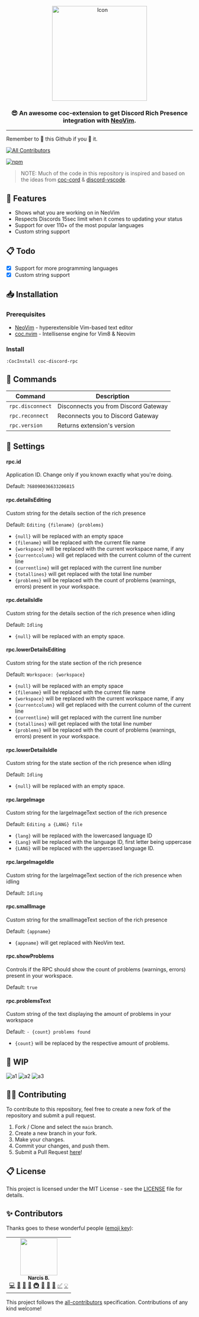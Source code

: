 <p align="center">
    <img src="https://i.imgur.com/eNbd9uD.png" alt="Icon" align="center" width="256">
<p>

<h3 align="center">
    😎 An awesome coc-extension to get Discord Rich Presence integration with <a href="https://neovim.io/"><b>NeoVim</b></a>.
</h3>

---

Remember to 🌟 this Github if you 💖 it.

<!-- ALL-CONTRIBUTORS-BADGE:START - Do not remove or modify this section -->

[![All Contributors](https://img.shields.io/badge/all_contributors-1-orange.svg?style=flat-square)](#contributors-)

<!-- ALL-CONTRIBUTORS-BADGE:END -->

[![npm](https://img.shields.io/npm/v/coc-discord-rpc?color=crimson&logo=npm&style=flat-square)](https://www.npmjs.com/package/coc-discord-rpc)

> NOTE: Much of the code in this repository is inspired and based on the ideas from [coc-cord] & [discord-vscode].

## 📌 Features

-   Shows what you are working on in NeoVim
-   Respects Discords 15sec limit when it comes to updating your status
-   Support for over 110+ of the most popular languages
-   Custom string support

## 📋 Todo

-   [x] Support for more programming languages
-   [x] Custom string support

## 📥 Installation

### Prerequisites

-   [NeoVim](https://neovim.io/) - hyperextensible Vim-based text editor
-   [coc.nvim](https://github.com/neoclide/coc.nvim) - Intellisense engine for Vim8 & Neovim

### Install

```
:CocInstall coc-discord-rpc
```

## 🤖 Commands

| Command          | Description                          |
| ---------------- | ------------------------------------ |
| `rpc.disconnect` | Disconnects you from Discord Gateway |
| `rpc.reconnect`  | Reconnects you to Discord Gateway    |
| `rpc.version`    | Returns extension's version          |

## 🔧 Settings

#### **rpc.id**
Application ID. Change only if you known exactly what you're doing.

Default: `768090036633206815`

#### **rpc.detailsEditing** 
Custom string for the details section of the rich presence

Default: `Editing {filename} {problems}`

- `{null}` will be replaced with an empty space
- `{filename}` will be replaced with the current file name
- `{workspace}` will be replaced with the current workspace name, if any
- `{currentcolumn}` will get replaced with the current column of the current line
- `{currentline}` will get replaced with the current line number
- `{totallines}` will get replaced with the total line number
- `{problems}` will be replaced with the count of problems (warnings, errors) present in your workspace.

#### **rpc.detailsIdle**
Custom string for the details section of the rich presence when idling

Default: `Idling`

- `{null}` will be replaced with an empty space.

#### **rpc.lowerDetailsEditing**
Custom string for the state section of the rich presence

Default: `Workspace: {workspace}`

- `{null}` will be replaced with an empty space
- `{filename}` will be replaced with the current file name
- `{workspace}` will be replaced with the current workspace name, if any
- `{currentcolumn}` will get replaced with the current column of the current line
- `{currentline}` will get replaced with the current line number
- `{totallines}` will get replaced with the total line number
- `{problems}` will be replaced with the count of problems (warnings, errors) present in your workspace.

#### **rpc.lowerDetailsIdle**
Custom string for the state section of the rich presence when idling

Default: `Idling`

- `{null}` will be replaced with an empty space.

#### **rpc.largeImage**
Custom string for the largeImageText section of the rich presence

Default: `Editing a {LANG} file`

- `{lang}` will be replaced with the lowercased language ID
- `{Lang}` will be replaced with the language ID, first letter being uppercase
- `{LANG}` will be replaced with the uppercased language ID.

#### **rpc.largeImageIdle**
Custom string for the largeImageText section of the rich presence when idling

Default: `Idling`

#### **rpc.smallImage**
Custom string for the smallImageText section of the rich presence

Default: `{appname}`

- `{appname}` will get replaced with NeoVim text.

#### **rpc.showProblems**
Controls if the RPC should show the count of problems (warnings, errors) present in your workspace.

Default: `true`

#### **rpc.problemsText**
Custom string of the text displaying the amount of problems in your workspace

Default: `- {count} problems found`

- `{count}` will be replaced by the respective amount of problems.

## 🚧 WIP

![a1](https://i.imgur.com/cx7kcoN.png)
![a2](https://i.imgur.com/9xuxuos.png)
![a3](https://i.imgur.com/FnGi6EU.png)

## 👨‍💻 Contributing

To contribute to this repository, feel free to create a new fork of the repository and submit a pull request.

1. Fork / Clone and select the `main` branch.
2. Create a new branch in your fork.
3. Make your changes.
4. Commit your changes, and push them.
5. Submit a Pull Request [here](https://github.com/LeonardSSH/coc-discord-rpc/pulls)!

## 📋 License

This project is licensed under the MIT License - see the [LICENSE](LICENSE) file for details.

## ✨ Contributors

Thanks goes to these wonderful people ([emoji key](https://allcontributors.org/docs/en/emoji-key)):

<!-- ALL-CONTRIBUTORS-LIST:START - Do not remove or modify this section -->
<!-- prettier-ignore-start -->
<!-- markdownlint-disable -->
<table>
  <tr>
    <td align="center"><a href="https://github.com/LeonardSSH"><img src="https://avatars1.githubusercontent.com/u/35312043?v=4" width="100px;" alt=""/><br /><sub><b>Narcis B.</b></sub></a><br /><a href="https://github.com/LeonardSSH/coc-discord-rpc/commits?author=LeonardSSH" title="Code">💻</a> <a href="https://github.com/LeonardSSH/coc-discord-rpc/commits?author=LeonardSSH" title="Documentation">📖</a> <a href="#design-LeonardSSH" title="Design">🎨</a> <a href="#ideas-LeonardSSH" title="Ideas, Planning, & Feedback">🤔</a> <a href="#infra-LeonardSSH" title="Infrastructure (Hosting, Build-Tools, etc)">🚇</a> <a href="#maintenance-LeonardSSH" title="Maintenance">🚧</a> <a href="#plugin-LeonardSSH" title="Plugin/utility libraries">🔌</a> <a href="#talk-LeonardSSH" title="Talks">📢</a> <a href="#tutorial-LeonardSSH" title="Tutorials">✅</a> <a href="#example-LeonardSSH" title="Examples">💡</a></td>
  </tr>
</table>

<!-- markdownlint-enable -->
<!-- prettier-ignore-end -->

<!-- ALL-CONTRIBUTORS-LIST:END -->

This project follows the [all-contributors](https://github.com/all-contributors/all-contributors) specification. Contributions of any kind welcome!

[coc-cord]: https://github.com/dakyskye/coc-cord
[discord-vscode]: https://github.com/iCrawl/discord-vscode/
